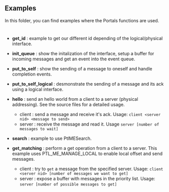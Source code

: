 ## Examples

In this folder, you can find examples where the Portals functions are used.

#

* **get_id** : example to get our different id depending of the logical/physical interface.

* **init_queue** : show the initalization of the interface, setup a buffer for incoming messages and get an event into the event queue.

* **put_to_self** : show the sending of a message to oneself and handle completion events.

* **put_to_self_logical** : desmonstrate the sending of a message and its ack using a logical interface. 

* **hello** : send an hello world from a client to a server (physical addressing). See the source files for a detailed usage.
    - client : send a message and receive it's ack. Usage: `client <server nid> <message to send>`
    - server : receive the message and read it. Usage `server [number of messages to wait]`

* **search** : example to use PtlMESearch.
    
* **get_matching** : perform a get operation from a client to a server. This example uses PTL_ME_MANAGE_LOCAL to enable local offset and send messages.
    - client : try to `get` a message from the specified server. Usage: `client <server nid> [number of messages we want to get]`
    - server : expose a buffer with messages in the priority list. Usage: `server [number of possible messages to get]`
